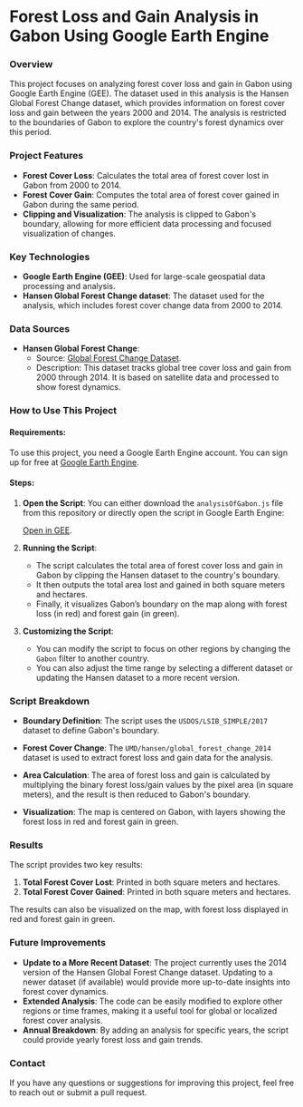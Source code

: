 # Forest Loss and Gain Analysis in Gabon Using Google Earth Engine

### Overview

This project focuses on analyzing forest cover loss and gain in Gabon using Google Earth Engine (GEE). The dataset used in this analysis is the Hansen Global Forest Change dataset, which provides information on forest cover loss and gain between the years 2000 and 2014. The analysis is restricted to the boundaries of Gabon to explore the country's forest dynamics over this period.

### Project Features

- **Forest Cover Loss**: Calculates the total area of forest cover lost in Gabon from 2000 to 2014.
- **Forest Cover Gain**: Computes the total area of forest cover gained in Gabon during the same period.
- **Clipping and Visualization**: The analysis is clipped to Gabon's boundary, allowing for more efficient data processing and focused visualization of changes.

### Key Technologies

- **Google Earth Engine (GEE)**: Used for large-scale geospatial data processing and analysis.
- **Hansen Global Forest Change dataset**: The dataset used for the analysis, which includes forest cover change data from 2000 to 2014.

### Data Sources

- **Hansen Global Forest Change**: 
  - Source: [Global Forest Change Dataset](https://earthenginepartners.appspot.com/science-2013-global-forest).
  - Description: This dataset tracks global tree cover loss and gain from 2000 through 2014. It is based on satellite data and processed to show forest dynamics.

### How to Use This Project

#### Requirements:
To use this project, you need a Google Earth Engine account. You can sign up for free at [Google Earth Engine](https://earthengine.google.com/signup/).

#### Steps:

1. **Open the Script**:
   You can either download the `analysisOfGabon.js` file from this repository or directly open the script in Google Earth Engine:
   
   [Open in GEE](https://code.earthengine.google.com/?scriptPath=users%2Fdivechanrup%2FpracticeGIS%3AForestGainAndLoss).

3. **Running the Script**:
   - The script calculates the total area of forest cover loss and gain in Gabon by clipping the Hansen dataset to the country's boundary.
   - It then outputs the total area lost and gained in both square meters and hectares.
   - Finally, it visualizes Gabon’s boundary on the map along with forest loss (in red) and forest gain (in green).

4. **Customizing the Script**:
   - You can modify the script to focus on other regions by changing the `Gabon` filter to another country.
   - You can also adjust the time range by selecting a different dataset or updating the Hansen dataset to a more recent version.

### Script Breakdown

- **Boundary Definition**: 
  The script uses the `USDOS/LSIB_SIMPLE/2017` dataset to define Gabon's boundary.
  
- **Forest Cover Change**: 
  The `UMD/hansen/global_forest_change_2014` dataset is used to extract forest loss and gain data for the analysis.
  
- **Area Calculation**:
  The area of forest loss and gain is calculated by multiplying the binary forest loss/gain values by the pixel area (in square meters), and the result is then reduced to Gabon's boundary.
  
- **Visualization**:
  The map is centered on Gabon, with layers showing the forest loss in red and forest gain in green.

### Results

The script provides two key results:

1. **Total Forest Cover Lost**: Printed in both square meters and hectares.
2. **Total Forest Cover Gained**: Printed in both square meters and hectares.

The results can also be visualized on the map, with forest loss displayed in red and forest gain in green.

### Future Improvements

- **Update to a More Recent Dataset**: The project currently uses the 2014 version of the Hansen Global Forest Change dataset. Updating to a newer dataset (if available) would provide more up-to-date insights into forest cover dynamics.
- **Extended Analysis**: The code can be easily modified to explore other regions or time frames, making it a useful tool for global or localized forest cover analysis.
- **Annual Breakdown**: By adding an analysis for specific years, the script could provide yearly forest loss and gain trends.


### Contact

If you have any questions or suggestions for improving this project, feel free to reach out or submit a pull request.
